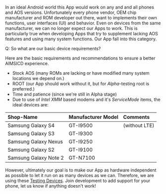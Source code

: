 In an ideal Android world this App would work on any and and all phones and AOS versions. Unfortunately every phone vendor, OEM chip manufacturer and ROM developer out there, want to implements their own functions, user interfaces (UI) and behavior. Even on devices from the same manufacturer, we can no longer expect our Apps to work. This is particularly true when developing Apps that try to supplement lacking AOS features and using many system functions. Our App fall into this category.

Q: So what are our basic device requirements? 

Here are the basic requirements and recommendations to ensure a better AIMSICD experience.

* Stock AOS (many ROMs are lacking or have modified many system locations we depend on.)
* ROOT (our App should work without it, but for *Alpha*-testing root is preferred.)
* Time and patience (since we're still in Alpha stage)
* Due to use of *Intel XMM* based modems and it's *ServiceMode* items, the ideal devices are: 

| Shop-Name | Manufacturer Model | Comments |
|:--------- |:------------------ |:-------- |
 Samsung Galaxy S4 |    GT-I9500 | (without LTE)
 Samsung Galaxy S3 |    GT-I9300 |
 Samsung Galaxy Nexus | GT-I9250 |
 Samsung Galaxy S2 | GT-I9100 |
 Samsung Galaxy Note 2 | GT-N7100 |

However, ultimately our goal is to make our App as hardware independent as possible to let it run on as many devices as we can. Therefore, we are using these [Testing Devices](https://github.com/SecUpwN/Android-IMSI-Catcher-Detector/wiki/Testing-Devices). Join development to add support for your phone, let us know if anything doesn't work!
